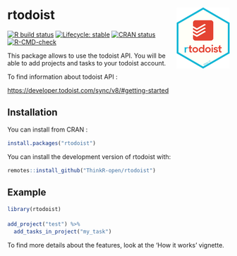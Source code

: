 
<!-- README.md is generated from README.Rmd. Please edit that file -->

# rtodoist <img src="man/figures/logo.png" align="right" alt="" width="120" />

<!-- badges: start -->

[![R build
status](https://github.com/ThinkR-open/rtodoist/workflows/R-CMD-check/badge.svg)](https://github.com/ThinkR-open/rtodoist/actions)
[![Lifecycle:
stable](https://img.shields.io/badge/lifecycle-stable-brightgreen.svg)](https://www.tidyverse.org/lifecycle/#stable)
[![CRAN
status](https://www.r-pkg.org/badges/version/rtodoist)](https://CRAN.R-project.org/package=rtodoist)
[![R-CMD-check](https://github.com/ThinkR-open/rtodoist/workflows/R-CMD-check/badge.svg)](https://github.com/ThinkR-open/rtodoist/actions)
<!-- badges: end -->

This package allows to use the todoist API. You will be able to add
projects and tasks to your todoist account.

To find information about todoist API :

<https://developer.todoist.com/sync/v8/#getting-started>

## Installation

You can install from CRAN :

``` r
install.packages("rtodoist")
```

You can install the development version of rtodoist with:

``` r
remotes::install_github("ThinkR-open/rtodoist")
```

## Example

``` r
library(rtodoist)

add_project("test") %>%
  add_tasks_in_project("my_task")
```

To find more details about the features, look at the ‘How it works’
vignette.
